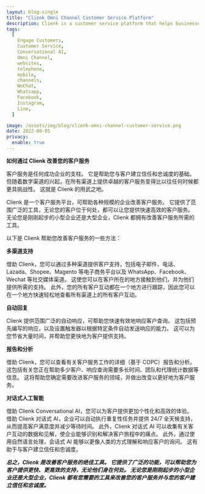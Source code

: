 ```yaml
---
layout: blog-single
title: "Clienk Omni Channel Customer Service Platform"
description: Clienk is a customer service platform that helps businesses improve their customer service by providing multi-channel support, automated responses, reporting and analytics, and conversational AI.
tags:
  [
    Engage Customers,
    Customer Service,
    Conversational AI,
    Omni Channel,
    websites,
    telephone,
    mobile,
    channels,
    WeChat,
    Whatsapp,
    Facebook,
    Instagram,
    Line,
  ]

image: /assets/img/blog/clienk-omni-channel-customer-service.png
date: 2022-09-05
privacy:
  enable: true
---
```


**如何通过 Clienk 改善您的客户服务**

客户服务是任何成功企业的支柱。 它是帮助您与客户建立信任和忠诚度的基础。 但随着数字渠道的兴起，在所有渠道上提供卓越的客户服务变得比以往任何时候都更具挑战性。 这就是 Clienk 的用武之地。

Clienk 是一个客户服务平台，可帮助各种规模的企业改善客户服务。 它提供了范围广泛的工具，无论您的客户位于何处，都可以让您提供快速高效的客户服务。 无论您是刚刚起步的小型企业还是大型企业，Clienk 都拥有改善客户服务所需的工具。

以下是 Clienk 帮助您改善客户服务的一些方法：

**多渠道支持**

借助 Clienk，您可以通过多种渠道提供客户支持，包括电子邮件、电话、Lazada、Shopee、Magento 等电子商务平台以及 WhatsApp、Facebook、Wechat 等社交媒体渠道。 这使您可以在客户所在的地方接触到他们，并为他们提供所需的支持。 此外，您的所有客户互动都在一个地方进行跟踪，因此您可以在一个地方快速轻松地查看所有渠道上的所有客户互动。

**自动回复**

Clienk 提供范围广泛的自动响应，可帮助您快速有效地响应客户查询。 这包括预先编写的响应，以及设置触发器以根据特定条件自动发送响应的能力。 这可以为您节省大量时间，并帮助您更快地为客户提供支持。

**报告和分析**

借助 Clienk，您可以查看有关客户服务工作的详细（基于 COPC）报告和分析。 这包括有关您正在帮助多少客户、响应查询需要多长时间、团队和代理统计数据等信息。 这将帮助您确定需要改进客户服务的领域，并做出改变以更好地为客户服务。

**对话式人工智能**

借助 Clienk Conversational AI，您可以为客户提供更加个性化和高效的体验。 借助 Clienk 对话式 AI，企业可以自动执行重复性任务并提供 24/7 全天候支持，从而提高客户满意度并减少等待时间。 此外，Clienk 对话式 AI 可以收集有关客户互动的数据和见解，使企业能够识别和解决客户旅程中的痛点。 此外，通过使用自然语言处理，会话式 AI 能够以更像人类的方式理解和响应客户的询问。 这有助于与客户建立信任和忠诚度。

***总之，Clienk 是改善客户服务的绝佳工具。 它提供了广泛的功能，可以帮助您为客户提供更快、更高效的支持，无论他们身在何处。 无论您是刚刚起步的小型企业还是大型企业，Clienk 都有您需要的工具来改善您的客户服务并与您的客户建立信任和忠诚度。***

